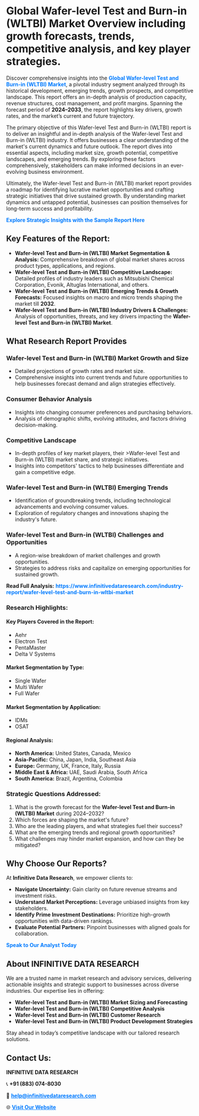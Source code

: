 <h1>Global Wafer-level Test and Burn-in (WLTBI) Market Overview including growth forecasts, trends, competitive analysis, and key player strategies.</h1>
<p>
Discover comprehensive insights into the 
<a href="https://www.infinitivedataresearch.com/industry-report/wafer-level-test-and-burn-in-wltbi-market" rel="dofollow" style="color: #007BFF; text-decoration: none;"><strong>Global Wafer-level Test and Burn-in (WLTBI) Market</strong></a>, a pivotal industry segment analyzed through its historical development, emerging trends, growth prospects, and competitive landscape. This report offers an in-depth analysis of production capacity, revenue structures, cost management, and profit margins. Spanning the forecast period of <strong>2024–2033</strong>, the report highlights key drivers, growth rates, and the market’s current and future trajectory.
</p>
<p>
The primary objective of this Wafer-level Test and Burn-in (WLTBI) report is to deliver an insightful and in-depth analysis of the Wafer-level Test and Burn-in (WLTBI) industry. It offers businesses a clear understanding of the market's current dynamics and future outlook. The report dives into essential aspects, including market size, growth potential, competitive landscapes, and emerging trends. By exploring these factors comprehensively, stakeholders can make informed decisions in an ever-evolving business environment.
</p>
<p>
Ultimately, the Wafer-level Test and Burn-in (WLTBI) market report provides a roadmap for identifying lucrative market opportunities and crafting strategic initiatives that drive sustained growth. By understanding market dynamics and untapped potential, businesses can position themselves for long-term success and profitability.
</p>
<p>
<a href="https://www.infinitivedataresearch.com/request-sample/reportId=107180" style="color: #007BFF; text-decoration: none;"><strong>Explore Strategic Insights with the Sample Report Here</strong></a>
</p>

<h2>Key Features of the Report:</h2>
<ul>
<li><strong>Wafer-level Test and Burn-in (WLTBI) Market Segmentation & Analysis:</strong> Comprehensive breakdown of global market shares across product types, applications, and regions.</li>
<li><strong>Wafer-level Test and Burn-in (WLTBI) Competitive Landscape:</strong> Detailed profiles of industry leaders such as Mitsubishi Chemical Corporation, Evonik, Altuglas International, and others.</li>
<li><strong>Wafer-level Test and Burn-in (WLTBI) Emerging Trends & Growth Forecasts:</strong> Focused insights on macro and micro trends shaping the market till <strong>2032</strong>.</li>
<li><strong>Wafer-level Test and Burn-in (WLTBI) Industry Drivers & Challenges:</strong> Analysis of opportunities, threats, and key drivers impacting the <strong>Wafer-level Test and Burn-in (WLTBI) Market</strong>.</li>
</ul>

<h2>What Research Report Provides</h2>
<h3>Wafer-level Test and Burn-in (WLTBI) Market Growth and Size</h3>
<ul>
<li>Detailed projections of growth rates and market size.</li>
<li>Comprehensive insights into current trends and future opportunities to help businesses forecast demand and align strategies effectively.</li>
</ul>

<h3>Consumer Behavior Analysis</h3>
<ul>
<li>Insights into changing consumer preferences and purchasing behaviors.</li>
<li>Analysis of demographic shifts, evolving attitudes, and factors driving decision-making.</li>
</ul>

<h3>Competitive Landscape</h3>
<ul>
<li>In-depth profiles of key market players, their >Wafer-level Test and Burn-in (WLTBI) market share, and strategic initiatives.</li>
<li>Insights into competitors' tactics to help businesses differentiate and gain a competitive edge.</li>
</ul>

<h3>Wafer-level Test and Burn-in (WLTBI) Emerging Trends</h3>
<ul>
<li>Identification of groundbreaking trends, including technological advancements and evolving consumer values.</li>
<li>Exploration of regulatory changes and innovations shaping the industry's future.</li>
</ul>

<h3>Wafer-level Test and Burn-in (WLTBI) Challenges and Opportunities</h3>
<ul>
<li>A region-wise breakdown of market challenges and growth opportunities.</li>
<li>Strategies to address risks and capitalize on emerging opportunities for sustained growth.</li>
</ul>
<p><strong>Read Full Analysis:</strong> <a href="https://www.infinitivedataresearch.com/industry-report/wafer-level-test-and-burn-in-wltbi-market" rel="dofollow" style="color: #007BFF; text-decoration: none;"><strong>https://www.infinitivedataresearch.com/industry-report/wafer-level-test-and-burn-in-wltbi-market</strong></a></p>
<h3>Research Highlights:</h3>
<h4>Key Players Covered in the Report:</h4>
<ul><li>Aehr</li><li>Electron Test</li><li>PentaMaster</li><li>Delta V Systems</li></ul>
<h4>Market Segmentation by Type:</h4>
<ul><li>Single Wafer</li><li>Multi Wafer</li><li>Full Wafer</li></ul>
<h4>Market Segmentation by Application:</h4>
<ul><li>IDMs</li><li>OSAT</li></ul>

<h4>Regional Analysis:</h4>
<ul>
<li><strong>North America:</strong> United States, Canada, Mexico</li>
<li><strong>Asia-Pacific:</strong> China, Japan, India, Southeast Asia</li>
<li><strong>Europe:</strong> Germany, UK, France, Italy, Russia</li>
<li><strong>Middle East & Africa:</strong> UAE, Saudi Arabia, South Africa</li>
<li><strong>South America:</strong> Brazil, Argentina, Colombia</li>
</ul>

<h3>Strategic Questions Addressed:</h3>
<ol>
<li>What is the growth forecast for the <strong>Wafer-level Test and Burn-in (WLTBI) Market</strong> during 2024–2032?</li>
<li>Which forces are shaping the market's future?</li>
<li>Who are the leading players, and what strategies fuel their success?</li>
<li>What are the emerging trends and regional growth opportunities?</li>
<li>What challenges may hinder market expansion, and how can they be mitigated?</li>
</ol>

<h2>Why Choose Our Reports?</h2>
<p>At <strong>Infinitive Data Research</strong>, we empower clients to:</p>
<ul>
<li><strong>Navigate Uncertainty:</strong> Gain clarity on future revenue streams and investment risks.</li>
<li><strong>Understand Market Perceptions:</strong> Leverage unbiased insights from key stakeholders.</li>
<li><strong>Identify Prime Investment Destinations:</strong> Prioritize high-growth opportunities with data-driven rankings.</li>
<li><strong>Evaluate Potential Partners:</strong> Pinpoint businesses with aligned goals for collaboration.</li>
</ul>
<p><a href="https://www.infinitivedataresearch.com/industry-report/wafer-level-test-and-burn-in-wltbi-market" rel="dofollow" style="color: #007BFF; text-decoration: none;"><strong>Speak to Our Analyst Today</strong></a></p>

<h2>About INFINITIVE DATA RESEARCH</h2>
<p>We are a trusted name in market research and advisory services, delivering actionable insights and strategic support to businesses across diverse industries. Our expertise lies in offering:</p>
<ul>
<li><strong>Wafer-level Test and Burn-in (WLTBI) Market Sizing and Forecasting</strong></li>
<li><strong>Wafer-level Test and Burn-in (WLTBI) Competitive Analysis</strong></li>
<li><strong>Wafer-level Test and Burn-in (WLTBI) Customer Research</strong></li>
<li><strong>Wafer-level Test and Burn-in (WLTBI) Product Development Strategies</strong></li>
</ul>
<p>Stay ahead in today’s competitive landscape with our tailored research solutions.</p>

<h2>Contact Us:</h2>
<p><strong>INFINITIVE DATA RESEARCH</strong></p>
<p>📞 <strong>+91 (883) 074-8030</strong></p>
<p>📧 <strong><a href="mailto:help@infinitivedataresearch.com" style="color: #007BFF;">help@infinitivedataresearch.com</a></strong></p>
<p>🌐 <strong><a href="https://www.infinitivedataresearch.com" rel="dofollow" style="color: #007BFF;">Visit Our Website</a></strong></p>